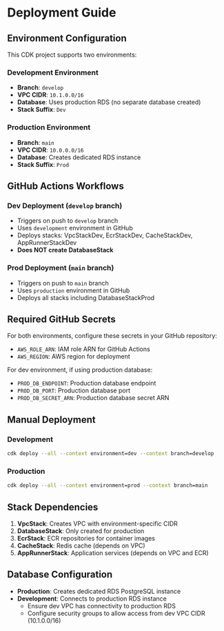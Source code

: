 # Deployment Guide

## Environment Configuration

This CDK project supports two environments:

### Development Environment
- **Branch**: `develop`
- **VPC CIDR**: `10.1.0.0/16`
- **Database**: Uses production RDS (no separate database created)
- **Stack Suffix**: `Dev`

### Production Environment
- **Branch**: `main`
- **VPC CIDR**: `10.0.0.0/16`
- **Database**: Creates dedicated RDS instance
- **Stack Suffix**: `Prod`

## GitHub Actions Workflows

### Dev Deployment (`develop` branch)
- Triggers on push to `develop` branch
- Uses `development` environment in GitHub
- Deploys stacks: VpcStackDev, EcrStackDev, CacheStackDev, AppRunnerStackDev
- **Does NOT create DatabaseStack**

### Prod Deployment (`main` branch)
- Triggers on push to `main` branch
- Uses `production` environment in GitHub
- Deploys all stacks including DatabaseStackProd

## Required GitHub Secrets

For both environments, configure these secrets in your GitHub repository:

- `AWS_ROLE_ARN`: IAM role ARN for GitHub Actions
- `AWS_REGION`: AWS region for deployment

For dev environment, if using production database:
- `PROD_DB_ENDPOINT`: Production database endpoint
- `PROD_DB_PORT`: Production database port
- `PROD_DB_SECRET_ARN`: Production database secret ARN

## Manual Deployment

### Development
```bash
cdk deploy --all --context environment=dev --context branch=develop
```

### Production
```bash
cdk deploy --all --context environment=prod --context branch=main
```

## Stack Dependencies

1. **VpcStack**: Creates VPC with environment-specific CIDR
2. **DatabaseStack**: Only created for production
3. **EcrStack**: ECR repositories for container images
4. **CacheStack**: Redis cache (depends on VPC)
5. **AppRunnerStack**: Application services (depends on VPC and ECR)

## Database Configuration

- **Production**: Creates dedicated RDS PostgreSQL instance
- **Development**: Connects to production RDS instance
  - Ensure dev VPC has connectivity to production RDS
  - Configure security groups to allow access from dev VPC CIDR (10.1.0.0/16)